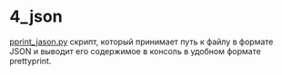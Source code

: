 # 4_json
<a href="https://github.com/psy4ak/4_json/blob/master/pprint_json.py">pprint_jason.py</a> скрипт, который принимает путь к файлу в формате JSON и выводит его содержимое в консоль в удобном формате prettyprint.
